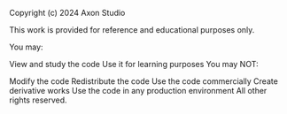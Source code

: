 Copyright (c) 2024 Axon Studio

This work is provided for reference and educational purposes only.

You may:

View and study the code
Use it for learning purposes
You may NOT:

Modify the code
Redistribute the code
Use the code commercially
Create derivative works
Use the code in any production environment
All other rights reserved.
